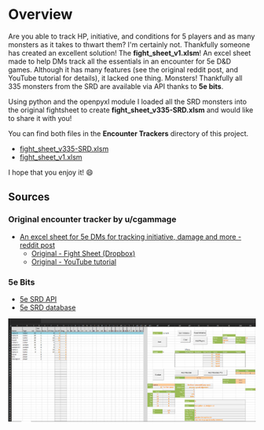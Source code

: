 # Overview
Are you able to track HP, initiative, and conditions for 5 players and as many monsters as it takes to thwart them? I'm certainly not. Thankfully someone  has created an excellent solution! The **fight_sheet_v1.xlsm**! An excel sheet made to help DMs track all the essentials in an encounter for 5e D&D games. Although it has many features 
(see the original reddit post, and YouTube tutorial for details), it lacked one thing. Monsters! Thankfully all 335 monsters from the SRD are available via API thanks to **5e bits**.

Using python and the openpyxl module I loaded all the SRD monsters into the original fightsheet to create **fight_sheet_v335-SRD.xlsm** and would like to share it with you!

You can find both files in the **Encounter Trackers** directory of this project.
- [fight_sheet_v335-SRD.xlsm](https://github.com/mcclellangg/DND-DE/blob/master/Encounter%20Trackers/fight_sheet_v335-SRD.xlsm)
- [fight_sheet_v1.xlsm](https://github.com/mcclellangg/DND-DE/blob/master/Encounter%20Trackers/fight_sheet_v1.xlsm)

I hope that you enjoy it! 😄

## Sources

### Original encounter tracker by u/cgammage
* [An excel sheet for 5e DMs for tracking initiative, damage and more - reddit post ](https://www.reddit.com/r/DnDBehindTheScreen/comments/32doon/an_excel_sheet_for_5e_dms_for_tracking_initiative/)
    - [Original - Fight Sheet (Dropbox)](https://www.dropbox.com/s/dzdxizp426s6dxg/fight_sheet_v1.xlsm?dl=0)
    - [Original - YouTube tutorial](https://www.youtube.com/watch?v=bkmUClAIZXQ&ab_channel=ChristopherGammage)

### 5e Bits
* [5e SRD API](https://github.com/5e-bits/5e-srd-api)
* [5e SRD database](https://github.com/5e-bits/5e-database/tree/main/src)

![xlsm preview](https://github.com/mcclellangg/DND-DE/blob/master/images/fight_sheet_preview.png?raw=true)
